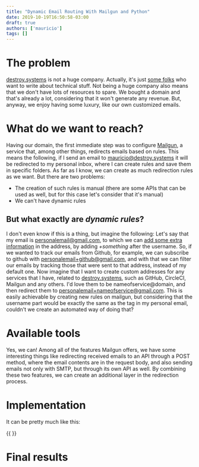 ```yaml
---
title: "Dynamic Email Routing With Mailgun and Python"
date: 2019-10-19T16:50:58-03:00
draft: true
authors: ['mauricio']
tags: []
---
```


# The problem
[destroy.systems](/) is not a huge company. Actually, it's just [some folks](/authors) who want to write about technical stuff. Not being a huge company also means that we don't have lots of resources to spare. We bought a domain and that's already a lot, considering that it won't generate any revenue. But, anyway, we enjoy having some luxury, like our own customized emails.

# What do we want to reach?
Having our domain, the first immediate step was to configure [Mailgun](www.mailgun.com), a service that, among other things, redirects emails based on rules. This means the following, if I send an email to mauricio@destroy.systems it will be redirected to my personal inbox, where I can create rules and save them in specific folders. As far as I know, we can create as much redirection rules as we want. But there are two problems:
- The creation of such rules is manual (there are some APIs that can be used as well, but for this case let's consider that it's manual)
- We can't have dynamic rules

## But what exactly are _dynamic rules_?

I don't even know if this is a thing, but imagine the following: Let's say that my email is personalemail@gmail.com, to which we can [add some extra information](https://thenextweb.com/google/2017/08/17/how-the-plus-sign-can-save-your-gmail-inbox-from-becoming-a-pit-of-doom/) in the address, by adding _+something_ after the username. So, if we wanted to track our emails from Github, for example, we can subscribe to github with personalemail+github@gmail.com, and with that we can filter our emails by tracking those that were sent to that address, instead of my default one.
Now imagine that I want to create custom addresses for any services that I have, related to [destroy.systems](/), such as GitHub, CircleCI, Mailgun and any others. I'd love them to be nameofservice@domain, and then redirect them to personalemail+nameofservice@gmail.com. This is easily achievable by creating new rules on mailgun, but considering that the username part would be exactly the same as the tag in my personal email, couldn't we create an automated way of doing that?

# Available tools

Yes, we can! Among all of the features Mailgun offers, we have some interesting things like redirecting received emails to an API through a POST method, where the email contents are in the request body, and also sending emails not only with SMTP, but through its own API as well. By combining these two features, we can create an additional layer in the redirection process.

# Implementation

It can be pretty much like this:

{{  }}

# Final results
